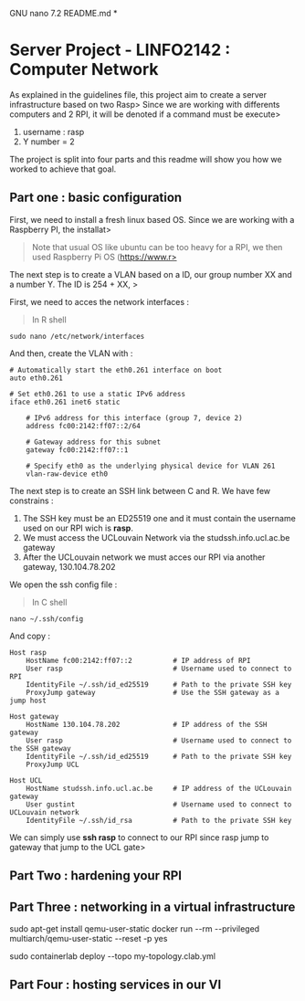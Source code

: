   GNU nano 7.2                                     README.md *                                            
# Server Project - LINFO2142 : Computer Network

As explained in the guidelines file, this project aim to create a server infrastructure based on two Rasp>
Since we are working with differents computers and 2 RPI, it will be denoted if a command must be execute>
1. username : rasp
2. Y number = 2


The project is split into four parts and this readme will show you how we worked to achieve that goal.

## Part one : basic configuration

First, we need to install a fresh linux based OS. Since we are working with a Raspberry PI, the installat>
 > Note that usual OS like ubuntu can be too heavy for a RPI, we then used Raspberry Pi OS (https://www.r>

The next step is to create a VLAN based on a ID, our group number XX and a number Y. The ID is 254 + XX, >

First, we need to acces the network interfaces :

>In R shell 
``` 
sudo nano /etc/network/interfaces
```
And then, create the VLAN with :
```
# Automatically start the eth0.261 interface on boot
auto eth0.261

# Set eth0.261 to use a static IPv6 address
iface eth0.261 inet6 static

    # IPv6 address for this interface (group 7, device 2)
    address fc00:2142:ff07::2/64

    # Gateway address for this subnet
    gateway fc00:2142:ff07::1

    # Specify eth0 as the underlying physical device for VLAN 261
    vlan-raw-device eth0
```
The next step is to create an SSH link between C and R. We have few constrains :
1. The SSH key must be an ED25519 one and it must contain the username used on our RPI wich is **rasp**.
2. We must access the UCLouvain Network via the studssh.info.ucl.ac.be gateway
3. After the UCLouvain network we must acces our RPI via another gateway, 130.104.78.202

We open the ssh config file :

>In C shell
```
nano ~/.ssh/config
```
And copy :
```
Host rasp
    HostName fc00:2142:ff07::2          # IP address of RPI
    User rasp                           # Username used to connect to RPI
    IdentityFile ~/.ssh/id_ed25519      # Path to the private SSH key
    ProxyJump gateway                   # Use the SSH gateway as a jump host

Host gateway
    HostName 130.104.78.202             # IP address of the SSH gateway
    User rasp                           # Username used to connect to the SSH gateway
    IdentityFile ~/.ssh/id_ed25519      # Path to the private SSH key
    ProxyJump UCL

Host UCL
    HostName studssh.info.ucl.ac.be     # IP address of the UCLouvain gateway
    User gustint                        # Username used to connect to UCLouvain network
    IdentityFile ~/.ssh/id_rsa          # Path to the private SSH key
```
We can simply use **ssh rasp** to connect to our RPI since rasp jump to gateway that jump to the UCL gate>

## Part Two : hardening your RPI
## Part Three : networking in a virtual infrastructure
sudo apt-get install qemu-user-static
docker run --rm --privileged multiarch/qemu-user-static --reset -p yes


sudo containerlab deploy --topo my-topology.clab.yml

## Part Four : hosting services in our VI

